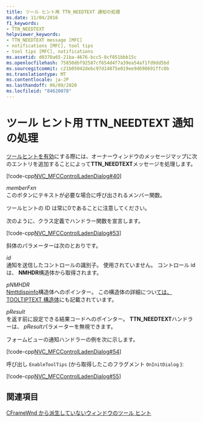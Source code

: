 ```yaml
---
title: ツール ヒント用 TTN_NEEDTEXT 通知の処理
ms.date: 11/04/2016
f1_keywords:
- TTN_NEEDTEXT
helpviewer_keywords:
- TTN_NEEDTEXT message [MFC]
- notifications [MFC], tool tips
- tool tips [MFC], notifications
ms.assetid: d0370a65-21ba-4676-bcc5-8cf851bbb15c
ms.openlocfilehash: 75850dbf92587cf654d4f7a39ea54af1fd9dd5bd
ms.sourcegitcommit: c21b05042debc97d14875e019ee9d698691ffc0b
ms.translationtype: MT
ms.contentlocale: ja-JP
ms.lasthandoff: 06/09/2020
ms.locfileid: "84620078"
---
```

# <a name="handling-ttn_needtext-notification-for-tool-tips"></a>ツール ヒント用 TTN_NEEDTEXT 通知の処理

[ツールヒントを有効](enabling-tool-tips.md)にする際には、オーナーウィンドウのメッセージマップに次のエントリを追加することによって**TTN_NEEDTEXT**メッセージを処理します。

[!code-cpp[NVC_MFCControlLadenDialog#40](codesnippet/cpp/handling-ttn-needtext-notification-for-tool-tips_1.cpp)]

*memberFxn*<br/>
このボタンにテキストが必要な場合に呼び出されるメンバー関数。

ツールヒントの ID は常に0であることに注意してください。

次のように、クラス定義でハンドラー関数を宣言します。

[!code-cpp[NVC_MFCControlLadenDialog#53](codesnippet/cpp/handling-ttn-needtext-notification-for-tool-tips_2.h)]

斜体のパラメーターは次のとおりです。

*id*<br/>
通知を送信したコントロールの識別子。 使用されていません。 コントロール id は、 **NMHDR**構造体から取得されます。

*pNMHDR*<br/>
[Nmttdispinfo](/windows/win32/api/commctrl/ns-commctrl-nmttdispinfow)構造体へのポインター。 この構造体の詳細につい[ては、TOOLTIPTEXT 構造体](tooltiptext-structure.md)にも記載されています。

*pResult*<br/>
を返す前に設定できる結果コードへのポインター。 **TTN_NEEDTEXT**ハンドラーは、 *pResult*パラメーターを無視できます。

フォームビューの通知ハンドラーの例を次に示します。

[!code-cpp[NVC_MFCControlLadenDialog#54](codesnippet/cpp/handling-ttn-needtext-notification-for-tool-tips_3.cpp)]

呼び出し `EnableToolTips` (から取得したこのフラグメント `OnInitDialog` ):

[!code-cpp[NVC_MFCControlLadenDialog#55](codesnippet/cpp/handling-ttn-needtext-notification-for-tool-tips_4.cpp)]

## <a name="see-also"></a>関連項目

[CFrameWnd から派生していないウィンドウのツール ヒント](tool-tips-in-windows-not-derived-from-cframewnd.md)
